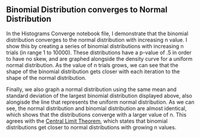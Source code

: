 ## Binomial Distribution converges to Normal Distribution

In the Histograms Converge notebook file, I demonstrate that the binomial distribution converges to the normal distribution with increasing n value. I show this by creating a series of binomial distributions with increasing n trials (in range 1 to 10000). These distributions have a p-value of .5 in order to have no skew, and are graphed alongside the density curve for a uniform normal distribution. As the value of n trials grows, we can see that the shape of the binomial distribution gets closer with each iteration to the shape of the normal distribution.

Finally, we also graph a normal distribution using the same mean and standard deviation of the largest binomial distribution displayed above, also alongisde the line that represents the uniform normal distribution. As we can see, the normal distribution and binomial distribution are almost identical, which shows that the distributions converge with a larger value of n. This agrees with the [Central Limit Theorem](https://digitalfirst.bfwpub.com/stats_applet/stats_applet_2_cltbinom.html#:~:text=The%20Central%20Limit%20Theorem%20says,probability%20of%20the%20same%20event.), which states that binomial distributions get closer to normal distributions with growing n values.